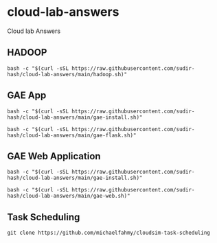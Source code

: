 # cloud-lab-answers
Cloud lab Answers



## HADOOP 
```
bash -c "$(curl -sSL https://raw.githubusercontent.com/sudir-hash/cloud-lab-answers/main/hadoop.sh)"
```

## GAE App
```
bash -c "$(curl -sSL https://raw.githubusercontent.com/sudir-hash/cloud-lab-answers/main/gae-install.sh)"

bash -c "$(curl -sSL https://raw.githubusercontent.com/sudir-hash/cloud-lab-answers/main/gae-flask.sh)"

```

## GAE Web Application
```
bash -c "$(curl -sSL https://raw.githubusercontent.com/sudir-hash/cloud-lab-answers/main/gae-install.sh)"

bash -c "$(curl -sSL https://raw.githubusercontent.com/sudir-hash/cloud-lab-answers/main/gae-web.sh)"
```

## Task Scheduling 
```
git clone https://github.com/michaelfahmy/cloudsim-task-scheduling
```



